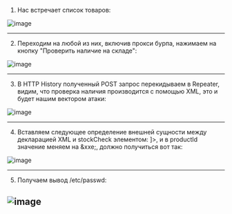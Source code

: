 1. Нас встречает список товаров:

![image](https://github.com/user-attachments/assets/7732ce0b-262f-4416-aebe-a7af11b5d714)

---

2. Переходим на любой из них, включив прокси бурпа, нажимаем на кнопку "Проверить наличие на складе":

![image](https://github.com/user-attachments/assets/be6726cc-64f5-4093-b301-7923e3d88d9c)

---

3. В HTTP History полученный POST запрос перекидываем в Repeater, видим, что проверка наличия производится с помощью XML, это и будет нашим вектором атаки:

![image](https://github.com/user-attachments/assets/028c10b5-e477-45f5-8101-8a056ed72651)

---

4. Вставляем следующее определение внешней сущности между декларацией XML и stockCheck элементом: <!DOCTYPE test [ <!ENTITY xxe SYSTEM "file:///etc/passwd"> ]>, и в productId значение меняем на &xxe;, должно получиться вот так: 

![image](https://github.com/user-attachments/assets/22cbd669-befa-4e8b-9250-da047534f851)

---

5. Получаем вывод /etc/passwd: 

![image](https://github.com/user-attachments/assets/7c506f3a-d652-4bad-820c-2b61fa561bf5)
---
